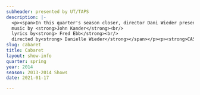 ```yaml
---
subheader: presented by UT/TAPS
description: |-
  <p><span>In this quarter's season closer, director Dani Wieder presents the 1987 revival of </span><em>Cabaret</em><span> (book by Joe Masteroff, music by John Kander, lyrics by Fred Ebb), a tangled web of romances set in Weimar Germany. This production returns to Christopher Isherwood's The Berlin Stories, a collection of gritty urban dramas and the original inspiration for the musical. Theater West becomes the Kit Kat Klub, a seedy basement stage full of music and lust. The lights are low, and the hopes are hot. And don't forget; war is on its way.</span></p><p><span>book by <strong>Joe Masteroff</strong><br/>
  music by <strong>John Kander</strong><br/>
  lyrics by<strong> Fred Ebb</strong><br/>
  directed by<strong> Danielle Wieder</strong></span></p><p><strong>CAST</strong></p> <p><strong>Éamon Boylan </strong>(Emcee)<span> is a third-year majoring in English Literature and TAPS. With University Theater, he has directed The Glass Menagerie, This Property is Condemned, A Monologue from The Taming of the Shrew, assistant directed The House of Yes, and looks forward to directing Macbeth in the Fall. Also with University Theater, he has acted in Reefer Madness (Lecturer), Henry VI (Warwick), What I Meant Was (Fritzie) and worked as a dramaturg on The Merchant of Venice. He also has written and directed for New Work Week and co-curates the quarterly Theater[24] festival, in which he has performed many times. At Logan he works in the Box Office and with TAPS he serves as Front of House Manager North.</span></p><p><strong>Thomas McLees</strong><span> (Cliff Bradshaw) is a 1st year TAPS Major in the College, and is thrilled to be working with everyone in "Cabaret" on his first UT show.</span></p><p><strong>Cameron Vanderwerf</strong> (Ernst Ludwig) is a second-year English and TAPS major in the College. Past UT roles include Lysander in A Midsummer Night's Dream, Launcelot in The Merchant of Venice, and Billy in The Real Thing.</p> <p><strong>Elisabeth Del Toro </strong>(<span>Frӓulein Kost)</span><span> is a 2nd year TAPS/Spanish major. Elisabeth is excited to return to UT playing Fraulein Kost. She has acted in last year's New Work Week, several Theater [24] shows and 6 UT productions, including Cabaret. Once in a while, she emcees the similarly titled Logan Center Cabaret. Elisabeth wrote and directed a play for this year's New Work Week, and also serves on UT Committee as Secretary and is a curator for the Theater[24] Festival. </span></p><p><strong>Alexandra Merritt Mathews</strong> (Fräulein Schneider) is an actor, director, and writer based in Chicago, IL and Buffalo, NY. Most recently, Alexandra performed in PLATH/HUGHES as Sylvia Plath at the Curious Theatre Branch's Rhinofest in February and at the FOTA Spring Festival in May. Other previous roles include: The Drowsy Chaperone (The Drowsy Chaperone), ALICES: Adventures in Wonderland (Secunda), ‘Tis Pity She’s A Whore (Richardetto), An Actor Prepares (Stanislavski #4), Coriolanus (Menenius Agrippa/Fight Captain), A Chorus Line (Sheila Bryant), and Rosencrantz and Guildenstern Are Dead (Gertrude). Film credits include: “The American Side” and “Battledogs.” Alexandra serves as the director of Curtain Up!, a summer musical theatre program for teens in Buffalo. She also dabbles in dramaturgy, and she was an Assistant Dramaturg on Court Theatre’s productions of The Misanthrope and Tartuffe last spring. She is the Musical Director of Soul Umoja (UChicago’s Gospel Choir) and she is a member of the Chicago-based dance ensemble, Balkanske Igre. She thanks her family and friends for their unwavering support. Visit <a href="http://alexandramerrittmathews.appspot.com/" target="_blank">http://alexandramerrittmathews.appspot.com/</a> for more information! </p><p><strong>Adam Amil Sharif </strong>(Hermann/Max) is a second-year in the college, currently tied to a Philosophy major. He is excited to perform for you this evening. He has a burning desire to dance more on stage, for it whipped him into shape for this production. He hopes you feel bound to your seats watching the show.</p><p><strong>Laurie Beckof</strong>f (Helga) is a second-year English major.  Her dance training is primarily in tap, jazz, ballet, and musical theatre, with a focus on Fosse.  She has performed in a number of musicals, such as 42nd Street (Diane Lorimer), Thoroughly Modern Millie (Miss Flannery), and Once Upon a Mattress (Queen Aggravain).  Her previous UT credits include The Doctor and Ariel in the Tempest (Ariel), The Twelve Dancing Princesses (Princess #8), The Drowsy Chaperone (choreographer), and As You Like It (Phebe).  </p><p><strong>Crystal Ma</strong> has been dancing for 10 years and enjoys performing in various events on campus. She was a tap dancer in 42nd Street and a keyboardist in the pit orchestra in The King and I. Her favorite color is grey and she likes making guacamole.</p><p><strong>Alex Jarman </strong>(Victor) is a first-year in the college considering a major in Political Science and a minor in History.  He is excited to be working on his first UT production.</p><p><strong>Leilani Douglas </strong>(Texas) is a first year in the College. She is so excited to be returning to her first love, musical theater, through her first production with University Theater! On campus, Leilani also dances with the Indian fusion dance group Maya, volunteers with Peer Health Exchange, and works in the Office of Admissions.<span> </span></p> <p><strong>Alana Thompson</strong> is a first year in the college, hoping to major in English or History. This is her first role with UT. </p><p><strong><span>ARTISTIC/PRODUCTION STAFF</span></strong></p><p><strong>Dani Wieder</strong><span> (Director) is a second year in the college. After creating directing a workshop (Barely There), Dani is making her main stage directorial debut with Cabaret. Dani has also been an actor, choreographer, dramaturge, and UT Committee member. This is her 6th UT credit. </span></p><p><strong>Murphy Spence</strong><span> (Lighting Designer) is TAPS major in the college; she is employed by the theater department as a member of the technical staff and as the assistant to the director of the department. While this is her first production as head set designer, she has previously worked as a master carpenter (Fool for Love), lighting designer (As You Like It; The Drowsy Chaperone), as well as an assistant lighting designer (The Real Thing; reWilding Genius). Outside of UT, she has worked with the Laura Twirls Suicide Foundation, Chicago Association of Black Storytellers, The New Colony, and the Inconvenience. </span><span>Lauren Eames (Master Electrician) is a first year Religious Studies Major.  For UT: Buried in Bughouse Square: A Studs Terkel Circus (ME); Godspell (ME); Fool For Love (ME); The Hamletmachine (ALD).  She has also designed lights for UChicago MAYA and Le Vorris &amp; Vox, and is a curator for Theater[24].  She occasionally appears on stage as well.</span></p><p><strong>Victoria Grose </strong><span>(Costume Designer) is a second-year Biological Sciences major in the College. She has been involved in UT since fall quarter her first year, previously costume designing Fool for Love, High Art: Commedia presents Hamlet and the The Drowsy Chaperone, and costume assisting on B-Side Studio, Hotel Nepenthe and The Glass Menagerie.</span></p> <p><strong>Ramon Valladarez </strong><span>(Lighting Designer)</span><span> is a first-year in the college.  He has previously worked on UT's productions of As You Like It (assistant LD), Grey Gardens (spot op), and Godspell (assistant ld), as well as on CES's Thrill Me (LD).</span></p><p><strong>Alexandra Garfinkle </strong>(Props Master) is a third-year TAPS major. She has worked in UT as a production manager, designer, dramaturg, and director; she also serves on UT committee.</p><p><strong>Claire Haupt </strong><span>(Production Manager) is a first year political science major. She has previously assistant production managed on Hedda Gabler and Godspell. She is very excited to be production managing for the first time! </span></p><p><strong>Benjamin Heller</strong> is a fourth-year political science major. Previously he has production managed Twelfth Night (Winter '12), The River Jordan (Spring '12), The Credeaux Canvas (Winter '13), Hello Out There and First Love (Spring '13), Hedda Gabler (Fall '13), and Godspell (Winter '14). This quarter, in addition to dramaturging Cabaret, he was the production manager for Much Ado About Nothing. Thanks to University Theater for everything.</p><p><strong>Sarah Lo </strong><span>(Co-Choreographer) </span><span>is excited to be choreographing her first musical, and thrilled that it is for a play as compelling and intriguing as Cabaret. She co-directs the dance group UChicago Maya and has been or is a member of a number of other dance groups on campus, including PhiNix, RBIM, and Raas. She's especially interested in using dance as narrative and in mixing different styles, both from the Western canon and from Eastern traditions.</span></p><p><span><strong>Angela Shen</strong> (Co-Choreographer) is a second-year studying Biological Sciences with a Neuroscience concentration. This is her first UT show. She has loved working on this show and is looking forward to more! Outside of UT, she also leads UChicago Maya and FOTA.</span></p><p><strong>Eleanor Clifford</strong><span> (University Theater Committee Liaison) is a second-year HIPS and TAPS major. She has been performing most recently with Le Vorris and Vox Circus and this quarter also acted, directed, and liaised for UT's New Work Week.</span><span> </span></p> <p><span><strong>Noah Baskes </strong>(Master Electrician) is a first year</span><span> physics major </span><span>and a lighting technician. </span><span>He has been involved with lighting since the start of high school and wants nothing more. </span><span>Past lighting credits include </span><span>38 Special, the Human Rights Coalition and CATCO,</span><span> and Lighting Director on Mrs. Ohio America 2013. Acting credits include </span><span>ME on Waiting for Godot (Shepard Productions).</span></p><p><span><strong>Collin D'Aloiso </strong>(Bass) has been playing stringed instruments p</span><span>rimarily trained in jazz</span><span> </span><span>since the age of 11. Formerly, he was a member of the Tucson Arizona Boys Chorus, Tucson Jazz Institute, and the UChicago Motet Choir. Collin has studied under distinguished musicians such as Carlos Henriquez, Brice Winston, and Dave </span><span>Douglas. He is a second year math major at the College and plans to work in environmental conservation or organic farming in the future.</span></p> <p><span><strong>Harriett Davis </strong>(Percussion) is a 4th-year History major graduating in June. This is her first UT production, and working on Cabaret has been a rewarding experience for her last quarter. She is thrilled to have the opportunity to work with a great orchestra, staff, and cast, and hopes you enjoy the show!   </span></p><p><strong>Natalie Wagner </strong>is a first year who is planning to major in Law, Letters, and Society and TAPS. She was the Assistant Stage Manager for Hedda Gabler, Grey Gardens, Godspell, and Buried in Bughouse Square. In addition, she has designed and curated-for-a-day for Theater[24], and she is a member of University Theater's Student Committee.</p> <p>The musical Cabaret is my first performance in a band and with UT. I've played the guitar for six years now, self-taught. I am a first year, I sing in an a Capella group, Make a Joyful Noise, and I am (currently) intending to major in Music and Comparative Human Development.</p><p><span><strong>Adam Johnson </strong>(Synth) is a first year Econ/PoliSci major. He has previously appeared in Grey Gardens and A Little Star Quality and will be directing a workshop next autumn. </span></p><p><span><strong>Connor Hanna</strong> (Tenor Saxophonist) is a third-year French major and music minor in the College.  Although this is his first participation in any UT show, he has been involved with several on-campus music groups, such as the University Wind Ensemble, the Jazz X-Tet, and the Dirt Red Brass Band, which he currently manages.</span></p> <p><strong>Curtis Walls </strong><span>(Trumpet)</span><span> is a first year from Missouri. He's possibly majoring in biology with a minor in minor. Some of his passions include biking, lemons, Avicii, capybaras, and knowledge.</span></p> <p><strong>David Casey </strong><span>(Alto Sax, Clarinett, Flute)</span><span> is a first-year at the university studying mathematics.  He hopes to graduate.  Outside of musical theatre, some of his interests include (in no particular order): Ice cream, Long walks, Lists, Ukelele, Madonna, Iambic hexameter, Nothing, Acronyms, Tuesdays, Interrogatives</span></p>
slug: cabaret
title: Cabaret
layout: show-info
quarter: spring
year: 2014
season: 2013-2014 Shows
date: 2021-01-17

---
```

